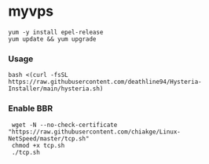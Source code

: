 
# myvps
```
yum -y install epel-release
yum update && yum upgrade
```

### Usage
```
bash <(curl -fsSL https://raw.githubusercontent.com/deathline94/Hysteria-Installer/main/hysteria.sh)

```
### Enable BBR
```
 wget -N --no-check-certificate "https://raw.githubusercontent.com/chiakge/Linux-NetSpeed/master/tcp.sh"
 chmod +x tcp.sh
 ./tcp.sh
```


